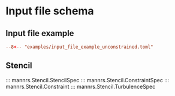 # Input file schema

## Input file example

```toml
--8<-- "examples/input_file_example_unconstrained.toml"
```
## Stencil

<!-- ::: mannrs.Stencil.Stencil -->
::: mannrs.Stencil.StencilSpec
::: mannrs.Stencil.ConstraintSpec
::: mannrs.Stencil.Constraint
::: mannrs.Stencil.TurbulenceSpec